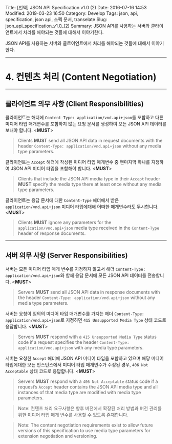 Title: [번역] JSON API Specification v1.0 (2)
Date: 2016-07-16 14:53
Modified: 2019-03-23 16:50
Category: Develop
Tags: json, api, specification, json api, 스펙 문서, transelate
Slug: json_api_specification_v1.0_(2)
Summary: JSON API를 사용하는 서버와 클라이언트에서 처리를 해야되는 것들에 대해서 이야기한다.

JSON API를 사용하는 서버와 클르이언트에서 처리를 해야되는 것들에 대해서 이야기한다.

---

# 4. 컨텐츠 처리 (Content Negotiation)

---

## 클라이언트 의무 사항 (Client Responsibilities)

클라이언트는 해더에 `Content-Type: application/vnd.api+json`를 포함하고 다른 미디어 타입 매개변수를 포함하지 않는 요청 문서를 생성하여 모든 JSON API 데이터를 보내야 합니다. <**MUST**>

> Clients **MUST** send all JSON API data in request documents with the header `Content-Type: application/vnd.api+json` without any media type parameters.

클라이언트는 `Accept` 해더에 작성된 미디어 타입 매개변수 중 맨마지막 하나를 지정하여 JSON API 미디어 타입을 포함해야 합니다. <**MUST**>

> Clients that include the JSON API media type in their `Accept` header **MUST** specify the media type there at least once without any media type parameters.

클라이언트는 응답 문서에 대한 `Content-Type` 해더에서 받은 `application/vnd.api+json` 미디어 타입에대해 어떠한 매개변수라도 무시합니다. <**MUST**>

> Clients **MUST** ignore any parameters for the `application/vnd.api+json` media type received in the `Content-Type` header of response documents.

---

## 서버 의무 사항 (Server Responsibilities)

서버는 모든 미디어 타입 매개 변수를 지정하지 않고서 해더 `Content-Type: application/vnd.api+json`​와 함께 응답 문서에 모든 JSON API 데이터를 전송합니다. <**MUST**>

> Servers **MUST** send all JSON API data in response documents with the header `Content-Type: application/vnd.api+json` without any media type parameters.

서버는 요청이 임의의 미디어 타입 매개변수를 가지는 헤더 `Content-Type: application/vnd.api+json`로 지정하면 `415 Unsupported Media Type` 상태 코드로 응답합니다. <**MUST**>

> Servers **MUST** respond with a `415 Unsupported Media Type` status code if a request specifies the header `Content-Type: application/vnd.api+json` with any media type parameters.

서버는 요청한 `Accept` 해더에 JSON API 미디어 타입을 포함하고 있으며 해당 미디어 타입에대한 모든 인스턴스에서 미디어 타입 매개변수가 수정된 경우, `406 Not Acceptable` 상태 코드로 응답합니다. <**MUST**>

> Servers **MUST** respond with a `406 Not Acceptable` status code if a request’s `Accept` header contains the JSON API media type and all instances of that media type are modified with media type parameters.

> Note: 컨텐츠 처리 요구사항은 향후 버전에서 확장된 처리 방법과 버전 관리를 위한 미디어 타입 매개 변수를 사용할 수 있도록 존재합니다.

> Note: The content negotiation requirements exist to allow future versions of this specification to use media type parameters for extension negotiation and versioning.

